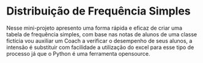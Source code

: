 # Distribuição de Frequência Simples

Nesse mini-projeto apresento uma forma rápida e eficaz de criar uma tabela de frequência simples,
com base nas notas de alunos de uma classe fictícia vou auxiliar um Coach a verificar o desempenho de seus alunos,
a intensão é substituir com facilidade a utilização do excel para esse tipo de processo já que o Python é uma ferramenta opensource.
